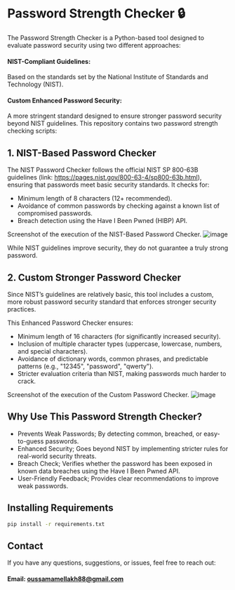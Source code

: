 # Password Strength Checker 🔒
The Password Strength Checker is a Python-based tool designed to evaluate password security using two different approaches:

#### NIST-Compliant Guidelines:
Based on the standards set by the National Institute of Standards and Technology (NIST).       

#### Custom Enhanced Password Security:
A more stringent standard designed to ensure stronger password security beyond NIST guidelines.
This repository contains two password strength checking scripts:

## 1. NIST-Based Password Checker
The NIST Password Checker follows the official NIST SP 800-63B guidelines (link: https://pages.nist.gov/800-63-4/sp800-63b.html), ensuring that passwords meet basic security standards. It checks for:
- Minimum length of 8 characters (12+ recommended).
- Avoidance of common passwords by checking against a known list of compromised passwords.
- Breach detection using the Have I Been Pwned (HIBP) API.

Screenshot of the execution of the NIST-Based Password Checker.
![image](https://github.com/user-attachments/assets/d1479b52-c612-4ca4-aa74-22fff196a2a1)


While NIST guidelines improve security, they do not guarantee a truly strong password.

## 2. Custom Stronger Password Checker
Since NIST’s guidelines are relatively basic, this tool includes a custom, more robust password security standard that enforces stronger security practices.

This Enhanced Password Checker ensures:
- Minimum length of 16 characters (for significantly increased security).
- Inclusion of multiple character types (uppercase, lowercase, numbers, and special characters).
- Avoidance of dictionary words, common phrases, and predictable patterns (e.g., "12345", "password", "qwerty").
- Stricter evaluation criteria than NIST, making passwords much harder to crack.

Screenshot of the execution of the Custom Password Checker.
![image](https://github.com/user-attachments/assets/e0a4af5e-0087-478c-afb3-614740d29075)


## Why Use This Password Strength Checker?
- Prevents Weak Passwords; By detecting common, breached, or easy-to-guess passwords.
- Enhanced Security; Goes beyond NIST by implementing stricter rules for real-world security threats.
- Breach Check; Verifies whether the password has been exposed in known data breaches using the Have I Been Pwned API.
- User-Friendly Feedback; Provides clear recommendations to improve weak passwords.

## Installing Requirements
```bash
pip install -r requirements.txt
```
## Contact
If you have any questions, suggestions, or issues, feel free to reach out:
#### Email: oussamamellakh88@gmail.com

